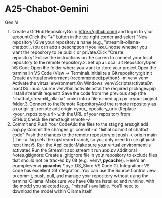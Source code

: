 # A25-Chabot-Gemini
Gen AI

1. Create a GitHub RepositoryGo to https://github.com/ and log in to your account.Click the "+" button in the top right corner and select "New repository".Give your repository a name (e.g., "streamlit-ollama-chatbot").You can add a description if you like.Choose whether you want the repository to be public or private.Click "Create repository".Follow the instructions on the screen to connect your local repository to the remote repository.2. Set up a Local Git RepositoryOpen VS Code.Open the folder where you want to store your project.Open the terminal in VS Code (View -> Terminal).Initialize a Git repository:git init
Create a virtual environment (recommended):python3 -m venv venv
Activate the virtual environment:On Windows: venv\Scripts\activateOn macOS/Linux: source venv/bin/activateInstall the required packages:pip install streamlit requests
Save the code from the previous step (the "chatbot_streamlit_ollama" code) into a file named app.py in your project folder.3. Connect to the Remote RepositoryAdd the remote repository as an origin:git remote add origin <your_repository_url>
(Replace <your_repository_url> with the URL of your repository from GitHub)Check the remote:git remote -v
4. Commit and Push Your CodeAdd the files to the staging area:git add app.py
Commit the changes:git commit -m "Initial commit of chatbot code"
Push the changes to the remote repository:git push -u origin main
(The -u flag sets the upstream branch, so you only need to use git push next time)5. Run the ApplicationMake sure your virtual environment is activated.Run the Streamlit app:streamlit run app.py
Additional Notes.gitignore:  Create a .gitignore file in your repository to exclude files that should not be tracked by Git (e.g., venv/, __pycache__/).  Here's an example:venv/
__pycache__/
*.pyc
.DS_Store
VS Code Git Integration: VS Code has excellent Git integration.  You can use the Source Control view to commit, push, pull, and manage your repository without using the terminal.Ollama:  Make sure you have Ollama installed and running, with the model you selected (e.g., "mistral") available.  You'll need to download the model within Ollama itself.
